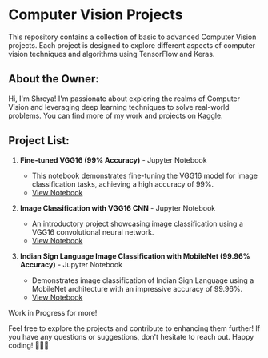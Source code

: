 # Computer Vision Projects

This repository contains a collection of basic to advanced Computer Vision projects. Each project is designed to explore different aspects of computer vision techniques and algorithms using TensorFlow and Keras.

## About the Owner:
Hi, I'm Shreya! I'm passionate about exploring the realms of Computer Vision and leveraging deep learning techniques to solve real-world problems. You can find more of my work and projects on [Kaggle](https://www.kaggle.com/shreya2k).

## Project List:

1. **Fine-tuned VGG16 (99% Accuracy)** - Jupyter Notebook
   - This notebook demonstrates fine-tuning the VGG16 model for image classification tasks, achieving a high accuracy of 99%.
   - [View Notebook](fine-tuned-vgg16-99-acc-keras-starter-part-2.ipynb)

2. **Image Classification with VGG16 CNN** - Jupyter Notebook
   - An introductory project showcasing image classification using a VGG16 convolutional neural network.
   - [View Notebook](image-classification-keras-starter-vgg16-cnn.ipynb)

3. **Indian Sign Language Image Classification with MobileNet (99.96% Accuracy)** - Jupyter Notebook
   - Demonstrates image classification of Indian Sign Language using a MobileNet architecture with an impressive accuracy of 99.96%.
   - [View Notebook](isl-image-classification-mobilenet-0-9996-cnn.ipynb)
  
Work in Progress for more!

Feel free to explore the projects and contribute to enhancing them further! If you have any questions or suggestions, don't hesitate to reach out. Happy coding! 🚀👩‍💻
